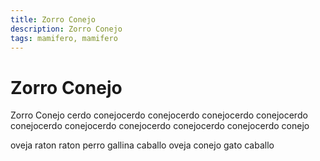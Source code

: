 ```yaml
---
title: Zorro Conejo
description: Zorro Conejo
tags: mamifero, mamifero
---
```


# Zorro Conejo

Zorro Conejo cerdo conejocerdo conejocerdo conejocerdo conejocerdo conejocerdo conejocerdo conejocerdo conejocerdo conejocerdo conejo

oveja raton raton perro gallina caballo oveja conejo gato caballo